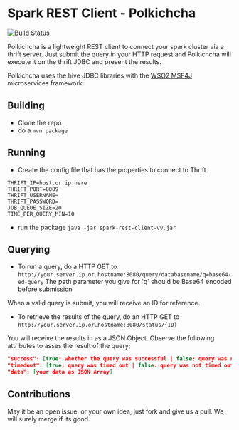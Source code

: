 # Spark REST Client - Polkichcha
[![Build Status](https://travis-ci.org/dialoglk/spark-rest-client.svg?branch=master)](https://travis-ci.org/dialoglk/spark-rest-client)

Polkichcha is a lightweight REST client to connect your spark cluster via a thrift server. Just submit the query in your HTTP request and Polkichcha will execute it on the thrift JDBC and present the results.

Polkichcha uses the hive JDBC libraries with the [WSO2 MSF4J](https://github.com/wso2/msf4j) microservices framework.
## Building

  - Clone the repo
  - do a ```mvn package```

## Running
  - Create the config file that has the properties to connect to Thrift
```
THRIFT_IP=host.or.ip.here
THRIFT_PORT=8089
THRIFT_USERNAME=
THRIFT_PASSWORD=
JOB_QUEUE_SIZE=20
TIME_PER_QUERY_MIN=10
```
  - run the package ```java -jar spark-rest-client-vv.jar```

## Querying
- To run a query, do a HTTP GET to 
```http://your.server.ip.or.hostname:8080/query/databasename/q=base64-ed-query```
The path parameter you give for 'q' should be Base64 encoded before submission

When a valid query is submit, you will receive an ID for reference.

- To retrieve the results of the query, do an HTTP GET to
```http://your.server.ip.or.hostname:8080/status/{ID}```

You will receive the results in as a JSON Object. Observe the following attributes to asses
the result of the query;
```json
"success": [true: whether the query was successful | false: query was not completed]
"timedout": [true: query was timed out | false: query was not timed out]
"data": [your data as JSON Array]

```


## Contributions
May it be an open issue, or your own idea, just fork and give us a pull. We will surely 
merge if its good.

